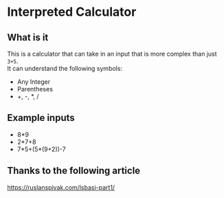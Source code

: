 # Interpreted Calculator

## What is it

This is a calculator that can take in an input that is more complex than just `3+5`.
<br>
It can understand the following symbols:

-   Any Integer
-   Parentheses
-   +, -, \*, /

## Example inputs

-   8\*9
-   2\*7+8
-   7\*5+(5\*(9+2))-7

## Thanks to the following article

https://ruslanspivak.com/lsbasi-part1/
